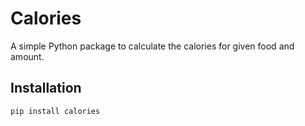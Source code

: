 # Calories

A simple Python package to calculate the calories for given food and amount.

## Installation

```bash
pip install calories
